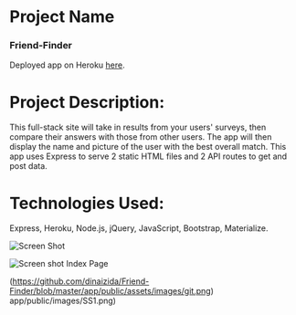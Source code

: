 
# Project Name

### Friend-Finder

Deployed app on Heroku [here](https://infinite-peak-28174.herokuapp.com/).

# Project Description:

This full-stack site will take in results from your users' surveys, then compare their answers with those from other users. The app will then display the name and picture of the user with the best overall match. This app uses Express to serve 2 static HTML files and 2 API routes to get and post data.

# Technologies Used: 

Express, Heroku, Node.js, jQuery, JavaScript, Bootstrap, Materialize. 

![Screen Shot](app/public/assets/images/git.png)

![Screen shot](app/public/images/SS1.png)
Index Page

(https://github.com/dinaizida/Friend-Finder/blob/master/app/public/assets/images/git.png)
    app/public/images/SS1.png)
